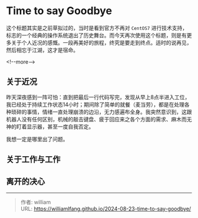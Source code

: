 # Time to say Goodbye


这个标题其实是之前草拟过的，当时是看到官方不再对 `CentOS7` 进行技术支持，标志的一个经典的操作系统退出了历史舞台。而今天再次使用这个标题，则是有更多关于个人近况的感慨。一段再美好的旅程，终究是要走到终点。适时的说再见，然后相忘于江湖，这才是宿命。

&lt;!--more--&gt;

## 关于近况

昨天深夜感到一阵可怕：直到把最后一行代码写完，发现从早上8点半进入工位，我已经处于持续工作状态14小时；期间除了简单的就餐（麦当劳），都是在处理各种琐碎的事情，情绪一直处理崩溃的边沿，无力感遍布全身。我突然意识到，这跟机器人没有任何区别，机械的敲击键盘、疲于回应来之各个方面的需求、麻木而无神的盯着显示器，甚至一度自我否定。

我想一定是哪里出了问题。



## 关于工作与工作

## 离开的决心



---

> 作者: william  
> URL: https://williamlfang.github.io/2024-08-23-time-to-say-goodbye/  


